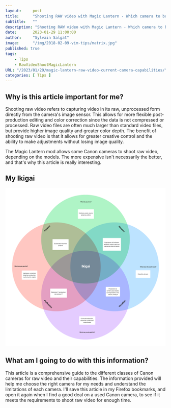 ```yaml
---
layout:     post
title:      "Shooting RAW video with Magic Lantern - Which camera to buy?"
subtitle:   ""
description: "Shooting RAW video with Magic Lantern - Which camera to buy?"
date:       2023-01-29 11:00:00
author:     "Sylvain Salgat"
image:      "/img/2018-02-09-vim-tips/matrix.jpg"
published: true
tags:
    - Tips
    - RawVideoShootMagicLantern
URL: "/2023/01/29/magic-lantern-raw-video-current-camera-capabilities/"
categories: [ Tips ]
---
```


## Why is this article important for me?
Shooting raw video refers to capturing video in its raw, unprocessed form directly from the camera's image sensor. This allows for more flexible post-production editing and color correction since the data is not compressed or processed. Raw video files are often much larger than standard video files, but provide higher image quality and greater color depth. The benefit of shooting raw video is that it allows for greater creative control and the ability to make adjustments without losing image quality.

The Magic Lantern mod allows some Canon cameras to shoot raw video, depending on the models. The more expensive isn't necessarily the better, and that's why this article is really interesting.




## My Ikigai
![](/img/ikigai.png)


## What am I going to do with this information?
This article is a comprehensive guide to the different classes of Canon cameras for raw video and their capabilities. The information provided will help me choose the right camera for my needs and understand the limitations of each camera. I'll save this article in my Firefox bookmarks, and open it again when I find a good deal on a used Canon camera, to see if it meets the requirements to shoot raw video for enough time.